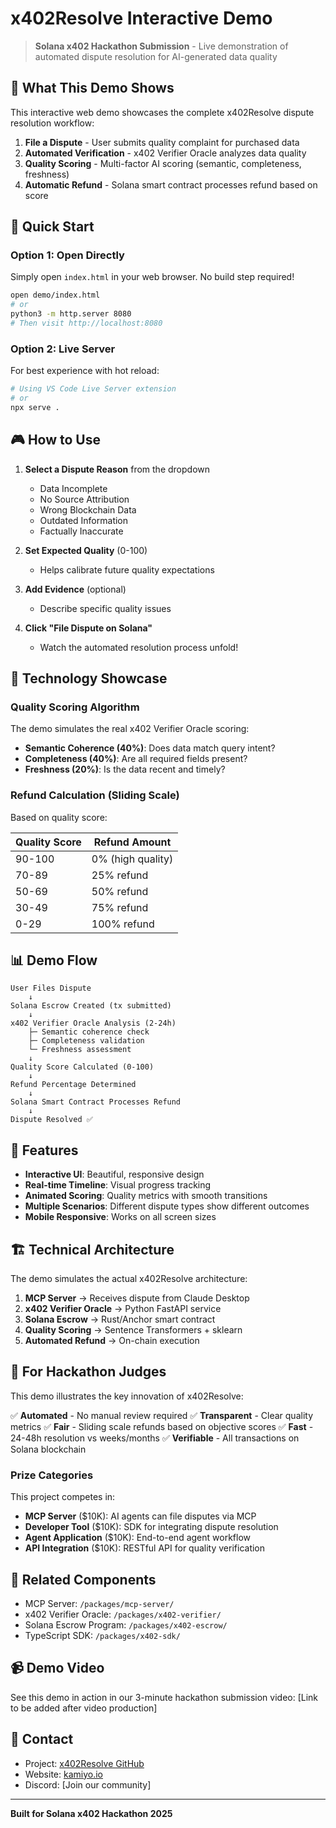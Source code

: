 # x402Resolve Interactive Demo

> **Solana x402 Hackathon Submission** - Live demonstration of automated dispute resolution for AI-generated data quality

## 🎯 What This Demo Shows

This interactive web demo showcases the complete x402Resolve dispute resolution workflow:

1. **File a Dispute** - User submits quality complaint for purchased data
2. **Automated Verification** - x402 Verifier Oracle analyzes data quality
3. **Quality Scoring** - Multi-factor AI scoring (semantic, completeness, freshness)
4. **Automatic Refund** - Solana smart contract processes refund based on score

## 🚀 Quick Start

### Option 1: Open Directly
Simply open `index.html` in your web browser. No build step required!

```bash
open demo/index.html
# or
python3 -m http.server 8080
# Then visit http://localhost:8080
```

### Option 2: Live Server
For best experience with hot reload:

```bash
# Using VS Code Live Server extension
# or
npx serve .
```

## 🎮 How to Use

1. **Select a Dispute Reason** from the dropdown
   - Data Incomplete
   - No Source Attribution
   - Wrong Blockchain Data
   - Outdated Information
   - Factually Inaccurate

2. **Set Expected Quality** (0-100)
   - Helps calibrate future quality expectations

3. **Add Evidence** (optional)
   - Describe specific quality issues

4. **Click "File Dispute on Solana"**
   - Watch the automated resolution process unfold!

## 🔬 Technology Showcase

### Quality Scoring Algorithm
The demo simulates the real x402 Verifier Oracle scoring:

- **Semantic Coherence (40%)**: Does data match query intent?
- **Completeness (40%)**: Are all required fields present?
- **Freshness (20%)**: Is the data recent and timely?

### Refund Calculation (Sliding Scale)
Based on quality score:

| Quality Score | Refund Amount |
|---------------|---------------|
| 90-100 | 0% (high quality) |
| 70-89 | 25% refund |
| 50-69 | 50% refund |
| 30-49 | 75% refund |
| 0-29 | 100% refund |

## 📊 Demo Flow

```
User Files Dispute
    ↓
Solana Escrow Created (tx submitted)
    ↓
x402 Verifier Oracle Analysis (2-24h)
    ├─ Semantic coherence check
    ├─ Completeness validation
    └─ Freshness assessment
    ↓
Quality Score Calculated (0-100)
    ↓
Refund Percentage Determined
    ↓
Solana Smart Contract Processes Refund
    ↓
Dispute Resolved ✅
```

## 🎨 Features

- **Interactive UI**: Beautiful, responsive design
- **Real-time Timeline**: Visual progress tracking
- **Animated Scoring**: Quality metrics with smooth transitions
- **Multiple Scenarios**: Different dispute types show different outcomes
- **Mobile Responsive**: Works on all screen sizes

## 🏗️ Technical Architecture

The demo simulates the actual x402Resolve architecture:

1. **MCP Server** → Receives dispute from Claude Desktop
2. **x402 Verifier Oracle** → Python FastAPI service
3. **Solana Escrow** → Rust/Anchor smart contract
4. **Quality Scoring** → Sentence Transformers + sklearn
5. **Automated Refund** → On-chain execution

## 📝 For Hackathon Judges

This demo illustrates the key innovation of x402Resolve:

✅ **Automated** - No manual review required
✅ **Transparent** - Clear quality metrics
✅ **Fair** - Sliding scale refunds based on objective scores
✅ **Fast** - 24-48h resolution vs weeks/months
✅ **Verifiable** - All transactions on Solana blockchain

### Prize Categories

This project competes in:
- **MCP Server** ($10K): AI agents can file disputes via MCP
- **Developer Tool** ($10K): SDK for integrating dispute resolution
- **Agent Application** ($10K): End-to-end agent workflow
- **API Integration** ($10K): RESTful API for quality verification

## 🔗 Related Components

- MCP Server: `/packages/mcp-server/`
- x402 Verifier Oracle: `/packages/x402-verifier/`
- Solana Escrow Program: `/packages/x402-escrow/`
- TypeScript SDK: `/packages/x402-sdk/`

## 📹 Demo Video

See this demo in action in our 3-minute hackathon submission video:
[Link to be added after video production]

## 🤝 Contact

- Project: [x402Resolve GitHub](https://github.com/x402kamiyo/x402resolve)
- Website: [kamiyo.io](https://kamiyo.io)
- Discord: [Join our community]

---

**Built for Solana x402 Hackathon 2025**
